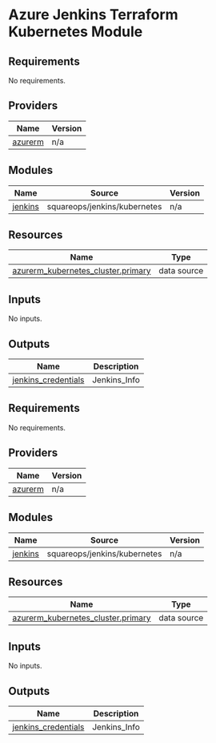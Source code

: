 # Azure Jenkins Terraform Kubernetes Module
<!-- BEGIN_TF_DOCS -->
## Requirements

No requirements.

## Providers

| Name | Version |
|------|---------|
| <a name="provider_azurerm"></a> [azurerm](#provider\_azurerm) | n/a |

## Modules

| Name | Source | Version |
|------|--------|---------|
| <a name="module_jenkins"></a> [jenkins](#module\_jenkins) | squareops/jenkins/kubernetes | n/a |

## Resources

| Name | Type |
|------|------|
| [azurerm_kubernetes_cluster.primary](https://registry.terraform.io/providers/hashicorp/azurerm/latest/docs/data-sources/kubernetes_cluster) | data source |

## Inputs

No inputs.

## Outputs

| Name | Description |
|------|-------------|
| <a name="output_jenkins_credentials"></a> [jenkins\_credentials](#output\_jenkins\_credentials) | Jenkins\_Info |
<!-- END_TF_DOCS -->
<!-- BEGINNING OF PRE-COMMIT-TERRAFORM DOCS HOOK -->
## Requirements

No requirements.

## Providers

| Name | Version |
|------|---------|
| <a name="provider_azurerm"></a> [azurerm](#provider\_azurerm) | n/a |

## Modules

| Name | Source | Version |
|------|--------|---------|
| <a name="module_jenkins"></a> [jenkins](#module\_jenkins) | squareops/jenkins/kubernetes | n/a |

## Resources

| Name | Type |
|------|------|
| [azurerm_kubernetes_cluster.primary](https://registry.terraform.io/providers/hashicorp/azurerm/latest/docs/data-sources/kubernetes_cluster) | data source |

## Inputs

No inputs.

## Outputs

| Name | Description |
|------|-------------|
| <a name="output_jenkins_credentials"></a> [jenkins\_credentials](#output\_jenkins\_credentials) | Jenkins\_Info |
<!-- END OF PRE-COMMIT-TERRAFORM DOCS HOOK -->
